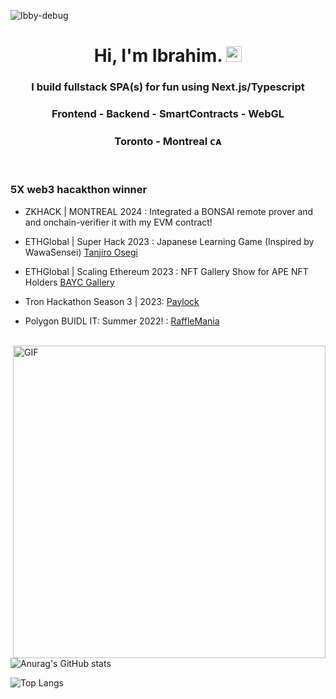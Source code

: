 <p align="left"> <img src="https://komarev.com/ghpvc/?username=DevJdeed&label=Profile%20views&color=0e75b6&style=flat" alt="Ibby-debug" /> </p>

<h1 align="center"> Hi, I'm Ibrahim. <img src="https://github.com/Ibby-debug/Ibby-debug/blob/master/Hi.gif" width="25"></h2>
<h3 align="center"> I build fullstack SPA(s) for fun using Next.js/Typescript</h3> 
<h3 align="center"> Frontend - Backend - SmartContracts - WebGL </h3> 

<h3 align="center">  Toronto - Montreal ᴄᴀ  </h3> 

<br/>


<h3>5X web3 hacakthon winner</h3>  

- ZKHACK | MONTREAL 2024 : Integrated a BONSAI remote prover and and onchain-verifier it with my EVM contract!   

- ETHGlobal | Super Hack 2023 : Japanese Learning Game (Inspired by WawaSensei) [Tanjiro Osegi](https://github.com/Ibby-debug/tanjiro)
  
- ETHGlobal | Scaling Ethereum 2023 : NFT Gallery Show for APE NFT Holders [BAYC Gallery](https://github.com/Ibby-debug/ApesGallery)

- Tron Hackathon Season 3 | 2023: [Paylock](https://github.com/Ibby-debug/paylock)

- Polygon BUIDL IT: Summer 2022! : [RaffleMania](https://github.com/Ibby-debug/rafflemania)

<br/>
<img align="right" alt="GIF" src="https://github.com/Ibby-debug/Ibby-debug/blob/master/gif3.gif?raw=true" width="500"/>

![Anurag's GitHub stats](https://github-readme-stats.vercel.app/api?username=Ibby-debug&show_icons=true&theme=radical)


![Top Langs](https://github-readme-stats.vercel.app/api/top-langs/?username=Ibby-debug&show_icons=true&theme=radical)


